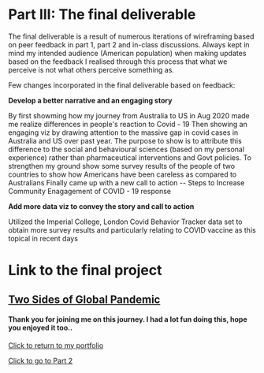 # Part III: The final deliverable

The final deliverable is a result of numerous iterations of wireframing based on peer feedback in part 1, part 2 and in-class discussions. Always kept in mind my intended audience (American population) when making updates based on the feedback
I realised through this process that what we perceive is not what others perceive something as.

Few changes incorporated in the final deliverable based on feedback:

**Develop a better narrative and an engaging story**

By first showming how my journey from Australia to US in Aug 2020 made me realize differences in people's reaction to Covid - 19
Then showing an engaging viz by drawing attention to the massive gap in covid cases in Australia and US over past year. The purpose to show is to attribute this difference to the social and behavioural sciences (based on my personal experience) rather than pharmaceutical interventions and Govt policies.
To strengthen my ground show some survey results of the people of two countries to show how Americans have been careless as compared to Australians
Finally came up with a new call to action -- Steps to Increase Community Enagagement of COVID - 19 response 


**Add more data viz to convey the story and call to action**

Utilized the Imperial College, London Covid Behavior Tracker data set to obtain more survey results and particularly relating to COVID vaccine as this topical in recent days

# Link to the final project

## [Two Sides of Global Pandemic](https://carnegiemellon.shorthandstories.com/two-sides-of-a-global-pandemic/index.html)



#### Thank you for joining me on this journey. I had a lot fun doing this, hope you enjoyed it too..



[Click to return to my portfolio](/README.md)                                                                                      
 
[Click to go to Part 2](/Project_Part2.md)


